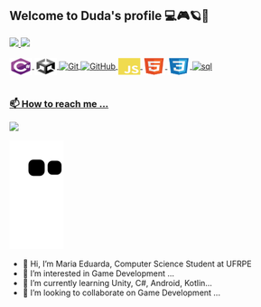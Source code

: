 ## Welcome to Duda's profile 💻🎮🪐🚀

 <div>
   <a href="https://github.com/DudaSheep">
   <img height="180em" src="https://github-readme-stats.vercel.app/api?username=DudaSheep&show_icons=true&theme=midnight-purple&include_all_commits=true&count_private=true"/>
   <img height="180em" src="https://github-readme-stats.vercel.app/api/top-langs/?username=DudaSheep&layout=compact&langs_count=6&theme=midnight-purple"/>

</div>
<div style="display: inline_block"><br>
  <img align="center" alt="CSharp" height="30" width="40" src="https://raw.githubusercontent.com/devicons/devicon/master/icons/csharp/csharp-original.svg">
  <img align="center" alt="Unity" height="30" width="40" src="https://raw.githubusercontent.com/devicons/devicon/master/icons/unity/unity-original.svg">
  <img align="center" alt="Git" height="40" width="40" src="https://cdn.jsdelivr.net/gh/devicons/devicon/icons/git/git-original.svg">
  <img align="center" alt="GitHub" height="40" width="40" src="https://user-images.githubusercontent.com/3369400/139447912-e0f43f33-6d9f-45f8-be46-2df5bbc91289.png">
  <img align="center" alt="Js" height="30" width="40" src="https://raw.githubusercontent.com/devicons/devicon/master/icons/javascript/javascript-plain.svg">
  <img align="center" alt="HTML" height="30" width="40" src="https://raw.githubusercontent.com/devicons/devicon/master/icons/html5/html5-original.svg">
  <img align="center" alt="CSS" height="30" width="40" src="https://raw.githubusercontent.com/devicons/devicon/master/icons/css3/css3-original.svg">
  <img align="center" alt="sql" height="45" width="45" src="https://cdn-icons-png.flaticon.com/512/4492/4492311.png">
</div>
 
 <br>
 
  ### 📫 How to reach me ...
 
<div> 
   
 <a href="https://www.linkedin.com/in/maria-eduarda-carneiro/" target="_blank"><img src="https://img.shields.io/badge/-LinkedIn-%230077B5?style=for-the-badge&logo=linkedin&logoColor=white" target="_blank"></a> 
 
  ![Snake animation](https://github.com/DudaSheep/DudaSheep/blob/output/github-contribution-grid-snake.svg)

</div>



- 👋 Hi, I’m Maria Eduarda, Computer Science Student at UFRPE
- 👀 I’m interested in Game Development ...
- 🌱 I’m currently learning Unity, C#, Android, Kotlin...
- 💞️ I’m looking to collaborate on Game Development ...


<!---
DudaSheep/DudaSheep is a ✨ special ✨ repository because its `README.md` (this file) appears on your GitHub profile.
You can click the Preview link to take a look at your changes.
--->
